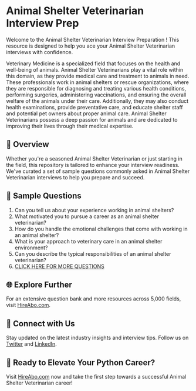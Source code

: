 # Animal Shelter Veterinarian Interview Prep

Welcome to the Animal Shelter Veterinarian Interview Preparation ! This resource is designed to help you ace your Animal Shelter Veterinarian interviews with confidence.

Veterinary Medicine is a specialized field that focuses on the health and well-being of animals. Animal Shelter Veterinarians play a vital role within this domain, as they provide medical care and treatment to animals in need. These professionals work in animal shelters or rescue organizations, where they are responsible for diagnosing and treating various health conditions, performing surgeries, administering vaccinations, and ensuring the overall welfare of the animals under their care. Additionally, they may also conduct health examinations, provide preventative care, and educate shelter staff and potential pet owners about proper animal care. Animal Shelter Veterinarians possess a deep passion for animals and are dedicated to improving their lives through their medical expertise.

## 🚀 Overview

Whether you're a seasoned Animal Shelter Veterinarian or just starting in the field, this repository is tailored to enhance your interview readiness. We've curated a set of sample questions commonly asked in Animal Shelter Veterinarian interviews to help you prepare and succeed.

## 📝 Sample Questions

1. Can you tell us about your experience working in animal shelters?
2. What motivated you to pursue a career as an animal shelter veterinarian?
3. How do you handle the emotional challenges that come with working in an animal shelter?
4. What is your approach to veterinary care in an animal shelter environment?
5. Can you describe the typical responsibilities of an animal shelter veterinarian?
6. [CLICK HERE FOR MORE QUESTIONS](https://hireabo.com/job/24_0_37/Animal%20Shelter%20Veterinarian)

## 🌐 Explore Further

For an extensive question bank and more resources across 5,000 fields, visit [HireAbo.com](https://www.hireabo.com).

## 📱 Connect with Us

Stay updated on the latest industry insights and interview tips. Follow us on [Twitter](https://twitter.com/hireabo) and [LinkedIn](https://www.linkedin.com/in/hire-abo-3609972a8/).

## 🚀 Ready to Elevate Your Python Career?

Visit [HireAbo.com](https://www.hireabo.com) now and take the first step towards a successful Animal Shelter Veterinarian career!